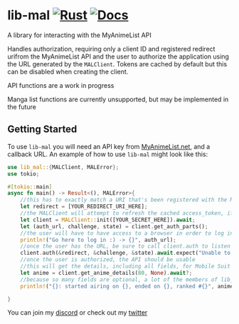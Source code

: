 # lib-mal [![Rust](https://github.com/AnActualEmerald/lib-mal/actions/workflows/tests.yml/badge.svg)](https://github.com/AnActualEmerald/lib-mal/actions/workflows/tests.yml) [![Docs](https://docs.rs/lib-mal/badge.svg)](https://docs.rs/lib-mal/)

A library for interacting with the MyAnimeList API

Handles authorization, requiring only a client ID and registered redirect urifrom the MyAnimeList API and the user to authorize the application using the URL generated by the `MALClient`.
Tokens are cached by default but this can be disabled when creating the client.

API functions are a work in progress

Manga list functions are currently unsupported, but may be implemented in the future

## Getting Started

To use `lib-mal` you will need an API key from [MyAnimeList.net](https://myanimelist.net), and a callback URL. An example of how to use `lib-mal` might look like this:

```rust
use lib_mal::{MALClient, MALError};
use tokio;

#[tokio::main]
async fn main() -> Result<(), MALError>{
	//this has to exactly match a URI that's been registered with the MAL api
	let redirect = [YOUR_REDIRECT_URI_HERE];
	//the MALClient will attempt to refresh the cached access_token, if applicable
	let client = MALClient::init([YOUR_SECRET_HERE]).await;
	let (auth_url, challenge, state) = client.get_auth_parts();
	//the user will have to have access to a browser in order to log in and give your application permission
	println!("Go here to log in :) -> {}", auth_url);
	//once the user has the URL, be sure to call client.auth to listen for the callback and complete the OAuth2 handshake
	client.auth(&redirect, &challenge, &state).await.expect("Unable to log in");
	//once the user is authorized, the API should be usable
	//this will get the details, including all fields, for Mobile Suit Gundam
	let anime = client.get_anime_details(80, None).await?;
	//because so many fields are optional, a lot of the members of lib_mal::model::AnimeDetails are `Option`s
	println!("{}: started airing on {}, ended on {}, ranked #{}", anime.show.title, anime.start_date.unwrap(), anime.end_date.unwrap(), anime.rank.unwrap());

}

```


You can join my [discord](https://discord.gg/nrvRnkVmJm) or check out my [twitter](https://twitter.com/KevahnGee/)
